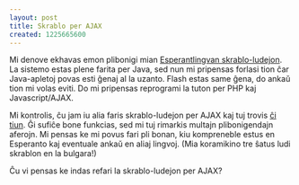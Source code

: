 ```yaml
---
layout: post
title: Skrablo per AJAX
created: 1225665600
---
```

Mi denove ekhavas emon plibonigi mian <a href="http://skrablo.ikso.net/">Esperantlingvan skrablo-ludejon</a>. La sistemo estas plene farita per Java, sed nun mi pripensas forlasi tion ĉar Java-apletoj povas esti ĝenaj al la uzanto.  Flash estas same ĝena, do ankaŭ tion mi volas eviti.  Do mi pripensas reprogrami la tuton per PHP kaj Javascript/AJAX.

Mi kontrolis, ĉu jam iu alia faris skrablo-ludejon per AJAX kaj tuj trovis <a href="http://ryan.buterbaugh.org/wabble/">ĉi tiun</a>. Ĝi sufiĉe bone funkcias, sed mi tuj rimarkis multajn plibonigendajn aferojn.  Mi pensas ke mi povus fari pli bonan, kiu kompreneble estus en Esperanto kaj eventuale ankaŭ en aliaj lingvoj.  (Mia koramikino tre ŝatus ludi skrablon en la bulgara!)

Ĉu vi pensas ke indas refari la skrablo-ludejon per AJAX?
